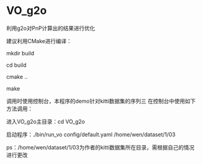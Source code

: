 # VO_g2o

利用g2o对PnP计算出的结果进行优化

建议利用CMake进行编译：

mkdir build

cd build

cmake ..

make

调用时使用控制台，本程序的demo针对kitti数据集的序列三
在控制台中使用如下方法调用：

进入VO_g2o主目录：cd VO_g2o

启动程序：./bin/run_vo config/default.yaml /home/wen/dataset/1/03

ps：/home/wen/dataset/1/03为作者的kitti数据集所在目录，需根据自己的情况进行更改
